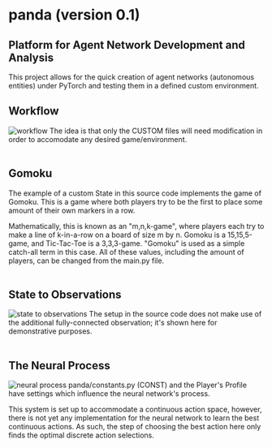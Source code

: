 # panda (version 0.1)
## Platform for Agent Network Development and Analysis
This project allows for the quick creation of agent networks (autonomous entities) under PyTorch and testing them in a defined custom environment.

## Workflow
![workflow](https://raw.githubusercontent.com/travisgx/panda/main/_diagrams/_workflow.png)
The idea is that only the CUSTOM files will need modification in order to accomodate any desired game/environment.
<br>
<br>
## Gomoku
The example of a custom State in this source code implements the game of Gomoku. This is a game where both players try to be the first to place some amount of their own markers in a row. 

Mathematically, this is known as an "m,n,k-game", where players each try to make a line of k-in-a-row on a board of size m by n. Gomoku is a 15,15,5-game, and Tic-Tac-Toe is a 3,3,3-game. "Gomoku" is used as a simple catch-all term in this case. All of these values, including the amount of players, can be changed from the main.py file.
<br>
<br>
## State to Observations
![state to observations](https://raw.githubusercontent.com/travisgx/panda/main/_diagrams/_state_flow.png)
The setup in the source code does not make use of the additional fully-connected observation; it's shown here for demonstrative purposes.
<br>
<br>
## The Neural Process
![neural process](https://raw.githubusercontent.com/travisgx/panda/main/_diagrams/_layout_panda.png)
panda/constants.py (CONST) and the Player's Profile have settings which influence the neural network's process. 

This system is set up to accommodate a continuous action space, however, there is not yet any implementation for the neural network to learn the best continuous actions. As such, the step of choosing the best action here only finds the optimal discrete action selections.
